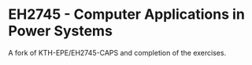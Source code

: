 # EH2745 - Computer Applications in Power Systems

A fork of KTH-EPE/EH2745-CAPS and completion of the exercises.
